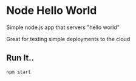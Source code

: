 # Node Hello World

Simple node.js app that servers "hello world"

Great for testing simple deployments to the cloud

## Run It..

`npm start`
